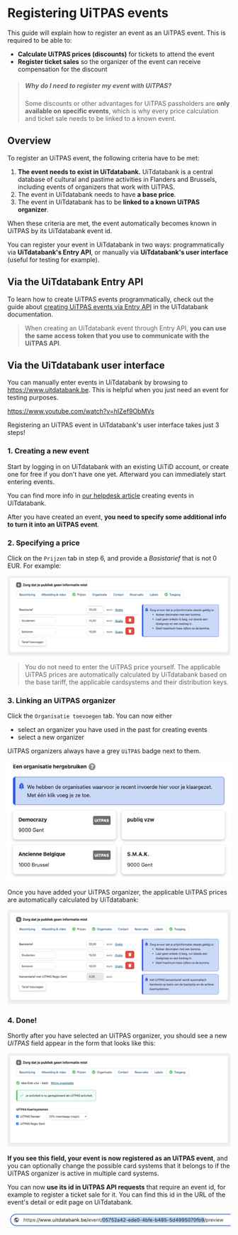# Registering UiTPAS events

This guide will explain how to register an event as an UiTPAS event. This is required to be able to:

* **Calculate UiTPAS prices (discounts)** for tickets to attend the event
* **Register ticket sales** so the organizer of the event can receive compensation for the discount

> ##### Why do I need to register my event with UiTPAS?
>
> Some discounts or other advantages for UiTPAS passholders are **only available on specific events**, which is why every price calculation and ticket sale needs to be linked to a known event.

## Overview

To register an UiTPAS event, the following criteria have to be met:

1. **The event needs to exist in UiTdatabank.** UiTdatabank is a central database of cultural and pastime activities in Flanders and Brussels, including events of organizers that work with UiTPAS.
2. The event in UiTdatabank needs to have **a base price**.
3. The event in UiTdatabank has to be **linked to a known UiTPAS organizer**.

When these criteria are met, the event automatically becomes known in UiTPAS by its UiTdatabank event id.

You can register your event in UiTdatabank in two ways: programmatically via **UiTdatabank's Entry API**, or manually via **UiTdatabank's user interface** (useful for testing for example).

## Via the UiTdatabank Entry API

To learn how to create UiTPAS events programmatically, check out the guide about [creating UiTPAS events via Entry API](https://docs.publiq.be/docs/uitdatabank/entry-api/events/creating-an-uitpas-event) in the UiTdatabank documentation.

> When creating an UiTdatabank event through Entry API, **you can use the same access token that you use to communicate with the UiTPAS API**.

## Via the UiTdatabank user interface

You can manually enter events in UiTdatabank by browsing to <https://www.uitdatabank.be>. This is helpful when you just need an event for testing purposes.

<https://www.youtube.com/watch?v=hIZef9ObMVs>

Registering an UiTPAS event in UiTdatabank's user interface takes just 3 steps!

### 1. Creating a new event

Start by logging in on UiTdatabank with an existing UiTiD account, or create one for free if you don't have one yet. Afterward you can immediately start entering events.

You can find more info in [our helpdesk article](https://helpdesk.publiq.be/hc/nl/articles/360016331140-Hulp-bij-het-invoeren-van-een-evenement) creating events in UiTdatabank.

After you have created an event, **you need to specify some additional info to turn it into an UiTPAS event**.

### 2. Specifying a price

Click on the `Prijzen` tab in step 6, and provide a *Basistarief* that is not 0 EUR. For example:

<!-- focus: false -->

![](../assets/images/uitdatabank-uitpas-event-price.png)

> You do not need to enter the UiTPAS price yourself. The applicable UiTPAS prices are automatically calculated by UiTdatabank based on the base tariff, the applicable cardsystems and their distribution keys.

### 3. Linking an UiTPAS organizer

Click the `Organisatie toevoegen` tab. You can now either

* select an organizer you have used in the past for creating events
* select a new organizer

UiTPAS organizers always have a grey `UiTPAS` badge next to them.

<!-- focus: false -->

![](../assets/images/uitdatabank-uitpas-event-organizer.png)

Once you have added your UiTPAS organizer, the applicable UiTPAS prices are automatically calculated by UiTdatabank:

<!-- focus: false -->

![](../assets/images/uitdatabank-uitpas-event-price-calculated.png)

### 4. Done!

Shortly after you have selected an UiTPAS organizer, you should see a new *UiTPAS* field appear in the form that looks like this:

<!-- focus: false -->

![image.png](../assets/images/uitdatabank-uitpas-event-cardsystems.png)

**If you see this field, your event is now registered as an UiTPAS event**, and you can optionally change the possible card systems that it belongs to if the UiTPAS organizer is active in multiple card systems.

You can now **use its id in UiTPAS API requests** that require an event id, for example to register a ticket sale for it. You can find this id in the URL of the event's detail or edit page on UiTdatabank.

<!-- focus: false -->

![](../assets/images/uitdatabank-uitpas-event-id.png)
